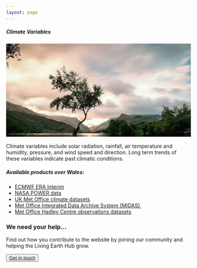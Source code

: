 ```yaml
---
layout: page
---
```


<!-- Content-section-start -->
<div class="container">
    <div class="row">
        <div class="col-12 mt-60">
            <h5 class="common-title">Climate Variables</h5>
        </div>
        <div class="col-xs-12 col-sm-12 col-ms-9 col-lg-9 col-xl-9 col-xxl-9">
            <div class="common-image pb-5">
                <img src="/assets/img/wales/big/tree.jpg" class="img-fluid" alt="Snow Cover Fraction">
            </div>
            <div>
                <div class="pt-4">
                    <p>Climate variables include solar radiation, rainfall, air temperature and humidity, pressure, and wind speed and direction. Long term trends of these variables indicate past climatic conditions.</p>
                </div>
            </div>
            <div class="row">
                <div class="col-xs-12 col-sm-6 col-md-7 col-lg-8">
                    <div class="py-5">
                        <h5 class="font-weight-bold mb-4">Available products over Wales:</h5>
                        <ul class="list-title">
                            <li><a href="http://apps.ecmwf.int/datasets/data/interim-full-daily/levtype=sfc/">ECMWF ERA Interim</a></li>
                            <li><a href="https://power.larc.nasa.gov/data-access-viewer/">NASA POWER data</a></li>
                            <li><a href="https://www.metoffice.gov.uk/climate/uk/data">UK Met Office climate datasets</a></li>
                            <li><a href="http://catalogue.ceda.ac.uk/uuid/220a65615218d5c9cc9e4785a3234bd0">Met Office Integrated Data Archive System (MIDAS) </a></li>
                            <li><a href="https://www.metoffice.gov.uk/hadobs/">Met Office Hadley Centre observations datasets</a></li>
                        </ul>
                    </div>
                </div>
            </div>
        </div>
    </div>
</div>
<!-- Content-section-end -->

<!-- get-in-section-Start -->
<div class="container mb-100">
    <div class="get-in-section-main">
        <div class="get-in-section-dsc">
            <h3>We need your help&hellip;</h3>
            <p>Find out how you contribute to the website by joining our community and helping the Living Earth Hub grow.</p>
        </div>
        <button type="button"><a href="/contact/">Get in touch</a></button>
    </div>
</div>
<!-- get-in-section-End -->